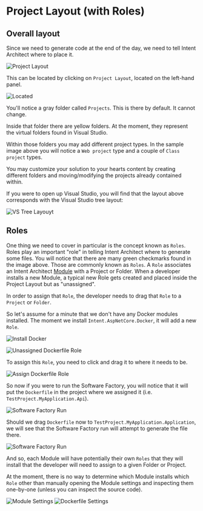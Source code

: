 # Project Layout (with Roles)

## Overall layout

Since we need to generate code at the end of the day, we need to tell Intent Architect where to place it.

![Project Layout](images/project-layout/project-layout.png)

This can be located by clicking on `Project Layout`, located on the left-hand panel.

![Located](images/project-layout/locate-project-layout-button.png)

You'll notice a gray folder called `Projects`. This is there by default. It cannot change.

Inside that folder there are yellow folders. At the moment, they represent the virtual folders found in Visual Studio.

Within those folders you may add different project types. In the sample image above you will notice a `Web project` type and a couple of `Class project` types.

You may customize your solution to your hearts content by creating different folders and moving/modifying the projects already contained within.

If you were to open up Visual Studio, you will find that the layout above corresponds with the Visual Studio tree layout:

![VS Tree Layouyt](images/project-layout/corresponding-vs-solution.png)

## Roles

One thing we need to cover in particular is the concept known as `Roles`.
Roles play an important "role" in telling Intent Architect where to generate some files.
You will notice that there are many green checkmarks found in the image above. Those are commonly known as `Roles`.
A `Role` associates an Intent Architect [Module](xref:Modules) with a Project or Folder.
When a developer installs a new Module, a typical new Role gets created and placed inside the Project Layout but as "unassigned".

In order to assign that `Role`, the developer needs to drag that `Role` to a `Project` or `Folder`.

So let's assume for a minute that we don't have any Docker modules installed. The moment we install `Intent.AspNetCore.Docker`, it will add a new `Role`.

![Install Docker](images/project-layout/docker-module-install.png)

![Unassigned Dockerfile Role](images/project-layout/unassigned-dockerfile.png)

To assign this `Role`, you need to click and drag it to where it needs to be.

![Assign Dockerfile Role](images/project-layout/drag-dockerfile-distribution.gif)

So now if you were to run the Software Factory, you will notice that it will put the `Dockerfile` in the project where we assigned it (i.e. `TestProject.MyApplication.Api`).

![Software Factory Run](images/project-layout/software-factory-run-dockerfile.png)

Should we drag `Dockerfile` now to `TestProject.MyApplication.Application`, we will see that the Software Factory run will attempt to generate the file there.

![Software Factory Run](images/project-layout/software-factory-run-dockerfile2.png)

And so, each Module will have potentially their own `Roles` that they will install that the developer will need to assign to a given Folder or Project.

At the moment, there is no way to determine which Module installs which `Role` other than manually opening the Module settings and inspecting them one-by-one (unless you can inspect the source code).

![Module Settings](images/project-layout/docker-module-settings.png)
![Dockerfile Settings](images/project-layout/docker-module-dockerfile-settings.png)